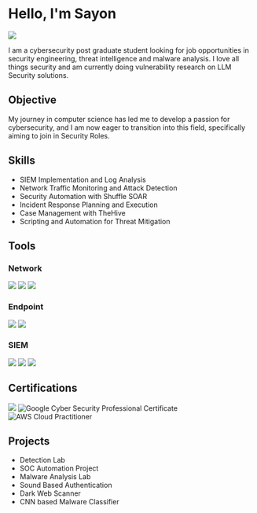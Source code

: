 # Hello, I'm Sayon
<a href="[https://linkedin.com](https://www.linkedin.com/in/sayon-palit-441270137/)"><img src="https://img.shields.io/badge/-LinkedIn-0072b1?&style=for-the-badge&logo=linkedin&logoColor=white" /></a>

I am a cybersecurity post graduate student looking for job opportunities in security engineering, threat intelligence and malware analysis.
I love all things security and am currently doing vulnerability research on LLM Security solutions.

## Objective

My journey in computer science has led me to develop a passion for cybersecurity, and I am now eager to transition into this field, specifically aiming to join in Security Roles.

## Skills
* SIEM Implementation and Log Analysis
* Network Traffic Monitoring and Attack Detection
* Security Automation with Shuffle SOAR
* Incident Response Planning and Execution
* Case Management with TheHive
* Scripting and Automation for Threat Mitigation

## Tools

### Network
<div>
    <img src="https://img.shields.io/badge/-Wireshark-1679A7?&style=for-the-badge&logo=Wireshark&logoColor=white" />
    <img src="https://img.shields.io/badge/-Suricata-EF3B2D?&style=for-the-badge&logo=Suricata&logoColor=white" />
    <img src="https://img.shields.io/badge/-Zeek-777BB4?&style=for-the-badge&logo=Zeek&logoColor=white" />
</div>

### Endpoint
<div>
    <img src="https://img.shields.io/badge/-Microsoft_Defender_for_Endpoint-00A4EF?&style=for-the-badge&logo=Microsoft&logoColor=white" />
    <img src="https://img.shields.io/badge/-Velociraptor-4B275F?&style=for-the-badge&logo=Velociraptor&logoColor=white" />
</div>

### SIEM
<div>
    <img src="https://img.shields.io/badge/-Microsoft_Sentinel-0078D4?&style=for-the-badge&logo=Microsoft&logoColor=white" />
    <img src="https://img.shields.io/badge/-Splunk-000000?&style=for-the-badge&logo=Splunk&logoColor=white" />
    <img src="https://img.shields.io/badge/-Elastic-005571?&style=for-the-badge&logo=Elastic&logoColor=white" />
</div>

## Certifications
<div>
<img src="https://img.shields.io/badge/-Security%2B-FF0000?&style=for-the-badge&logo=CompTIA&logoColor=white" />
<img src="https://img.shields.io/badge/-Google%20Cybersecurity%20Professional-34A853?&style=for-the-badge&logo=Google&logoColor=white" alt="Google Cyber Security Professional Certificate"> 
<img src="https://img.shields.io/badge/-AWS%20Cloud%20Practitioner-FF9900?&style=for-the-badge&logo=Amazon.com%20Web%20Services&logoColor=white" alt="AWS Cloud Practitioner">
</div>

## Projects
- Detection Lab
- SOC Automation Project
- Malware Analysis Lab
- Sound Based Authentication
- Dark Web Scanner
- CNN based Malware Classifier
